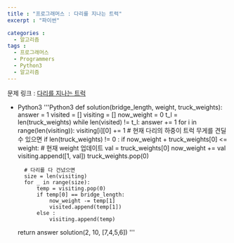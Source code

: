 ```yaml
---
title : "프로그래머스 : 다리를 지나는 트럭"
excerpt : "파이썬"

categories :
  - 알고리즘
tags :
  - 프로그래머스
  - Programmers
  - Python3
  - 알고리즘
---
```


문제 링크 : [다리를 지나는 트럭](https://programmers.co.kr/learn/courses/30/lessons/42583)

* Python3
'''Python3
def solution(bridge_length, weight, truck_weights):
    answer = 1
    visited = []
    visiting = []
    now_weight = 0
    t_l = len(truck_weights)
    while len(visited) != t_l:
        answer += 1
        for i in range(len(visiting)):
            visiting[i][0] += 1
        # 현재 다리의 하중이 트럭 무게를 견딜 수 있으면
        if len(truck_weights) != 0 :
            if now_weight + truck_weights[0] <= weight:
                # 현재 weight 업데이트
                val = truck_weights[0]
                now_weight += val
                visiting.append([1, val])
                truck_weights.pop(0)

        # 다리를 다 건넜으면
        size = len(visiting)
        for _ in range(size):
            temp = visiting.pop(0)
            if temp[0] == bridge_length:
                now_weight -= temp[1]
                visited.append(temp[1])
            else :
                visiting.append(temp)
    return answer
solution(2, 10, [7,4,5,6])
'''
